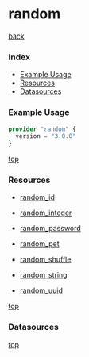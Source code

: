 # random

[back](../)

### Index

- [Example Usage](#example-usage)
- [Resources](#resources)
- [Datasources](#datasources)

### Example Usage

```terraform
provider "random" {
  version = "3.0.0"
}
```

[top](#index)

### Resources


- [random_id](./r/random_id.md)

- [random_integer](./r/random_integer.md)

- [random_password](./r/random_password.md)

- [random_pet](./r/random_pet.md)

- [random_shuffle](./r/random_shuffle.md)

- [random_string](./r/random_string.md)

- [random_uuid](./r/random_uuid.md)


[top](#index)

### Datasources



[top](#index)